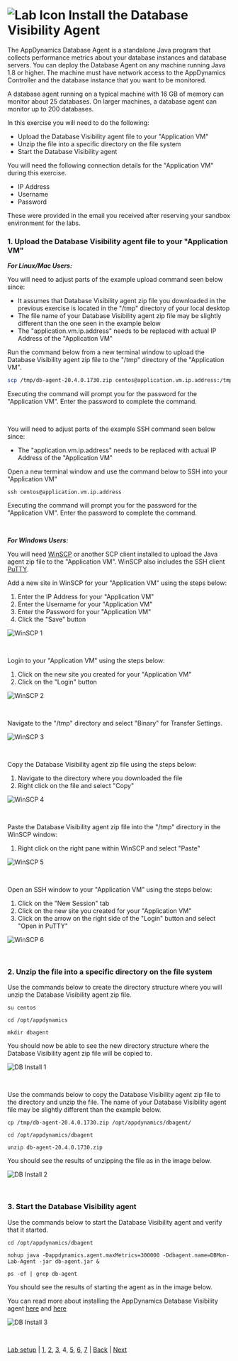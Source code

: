![Lab Icon](assets/images/lab-icon.png) Install the Database Visibility Agent
=========================================================================

The AppDynamics Database Agent is a standalone Java program that collects performance metrics about your database instances and database servers. You can deploy the Database Agent on any machine running Java 1.8 or higher. The machine must have network access to the AppDynamics Controller and the database instance that you want to be monitored.

A database agent running on a typical machine with 16 GB of memory can monitor about 25 databases. On larger machines, a database agent can monitor up to 200 databases.

In this exercise you will need to do the following:
- Upload the Database Visibility agent file to your "Application VM"
- Unzip the file into a specific directory on the file system
- Start the Database Visibility agent


You will need the following connection details for the "Application VM" during this exercise.

- IP Address
- Username
- Password

These were provided in the email you received after reserving your sandbox environment for the labs.

### **1.** Upload the Database Visibility agent file to your "Application VM"


***For Linux/Mac Users:***

You will need to adjust parts of the example upload command seen below since:

- It assumes that Database Visibility agent zip file you downloaded in the previous exercise is located in the "/tmp" directory of your local desktop
- The file name of your Database Visibility agent zip file may be slightly different than the one seen in the example below
- The "application.vm.ip.address" needs to be replaced with actual IP Address of the "Application VM"

Run the command below from a new terminal window to upload the Database Visibility agent zip file to the "/tmp" directory of the "Application VM".  

```bash
scp /tmp/db-agent-20.4.0.1730.zip centos@application.vm.ip.address:/tmp/
```

Executing the command will prompt you for the password for the "Application VM".  Enter the password to complete the command.

<br>

You will need to adjust parts of the example SSH command seen below since:
- The "application.vm.ip.address" needs to be replaced with actual IP Address of the "Application VM"

Open a new terminal window and use the command below to SSH into your "Application VM"

```
ssh centos@application.vm.ip.address
```

Executing the command will prompt you for the password for the "Application VM".  Enter the password to complete the command.

<br>

***For Windows Users:***

You will need [WinSCP](https://winscp.net/download/WinSCP-5.17.2-Setup.exe) or another SCP client installed to upload the Java agent zip file to the "Application VM".  WinSCP also includes the SSH client [PuTTY](https://www.putty.org/).
<br>

Add a new site in WinSCP for your "Application VM" using the steps below:

1. Enter the IP Address for your "Application VM"
2. Enter the Username for your "Application VM"
3. Enter the Password for your "Application VM"
4. Click the "Save" button

![WinSCP 1](assets/images/04-winscp-01.png)

<br>

Login to your "Application VM" using the steps below:

1. Click on the new site you created for your "Application VM"
2. Click on the "Login" button

![WinSCP 2](assets/images/04-winscp-02.png)

<br>

Navigate to the "/tmp" directory and select "Binary" for Transfer Settings.

![WinSCP 3](assets/images/04-winscp-03.png)

<br>

Copy the Database Visibility agent zip file using the steps below:

1. Navigate to the directory where you downloaded the file
2. Right click on the file and select "Copy"

![WinSCP 4](assets/images/04-winscp-04.png)

<br>

Paste the Database Visibility agent zip file into the "/tmp" directory in the WinSCP window:

1. Right click on the right pane within WinSCP and select "Paste"

![WinSCP 5](assets/images/04-winscp-05.png)

<br>

Open an SSH window to your "Application VM" using the steps below:

1. Click on the "New Session" tab
2. Click on the new site you created for your "Application VM"
3. Click on the arrow on the right side of the "Login" button and select "Open in PuTTY"


![WinSCP 6](assets/images/04-winscp-06.png)

<br>

### **2.** Unzip the file into a specific directory on the file system

Use the commands below to create the directory structure where you will unzip the Database Visibility agent zip file.

```
su centos

cd /opt/appdynamics

mkdir dbagent
```
You should now be able to see the new directory structure where the Database Visibility agent zip file will be copied to.

![DB Install 1](assets/images/04-dbagent-install-01.png)

<br>

Use the commands below to copy the Database Visibility agent zip file to the directory and unzip the file.  The name of your Database Visibility agent file may be slightly different than the example below.

```
cp /tmp/db-agent-20.4.0.1730.zip /opt/appdynamics/dbagent/

cd /opt/appdynamics/dbagent

unzip db-agent-20.4.0.1730.zip
```

You should see the results of unzipping the file as in the image below.

![DB Install 2](assets/images/04-dbagent-install-02.png)

<br>


### **3.** Start the Database Visibility agent

Use the commands below to start the Database Visibility agent and verify that it started.

```
cd /opt/appdynamics/dbagent

nohup java -Dappdynamics.agent.maxMetrics=300000 -Ddbagent.name=DBMon-Lab-Agent -jar db-agent.jar &

ps -ef | grep db-agent
```

You should see the results of starting the agent as in the image below.

You can read more about installing the AppDynamics Database Visibility agent [here](https://docs.appdynamics.com/display/latest/Overview+of+Database+Visibility) and [here](https://docs.appdynamics.com/display/latest/Install+the+Database+Agent)

![DB Install 3](assets/images/04-dbagent-install-03.png)


<br>

[Lab setup](lab-exercise-00.md) | [1](lab-exercise-01.md), [2](lab-exercise-02.md), [3](lab-exercise-03.md), 4, [5](lab-exercise-05.md), [6](lab-exercise-06.md), [7](lab-exercise-07.md) | [Back](lab-exercise-03.md) | [Next](lab-exercise-05.md)

